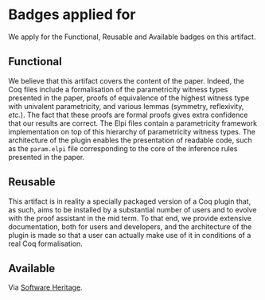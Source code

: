 # Badges applied for

We apply for the Functional, Reusable and Available badges on this artifact.

## Functional

We believe that this artifact covers the content of the paper. Indeed, the Coq files include a formalisation of the parametricity witness types presented in the paper, proofs of equivalence of the highest witness type with univalent parametricity, and various lemmas (symmetry, reflexivity, *etc.*). The fact that these proofs are formal proofs gives extra confidence that our results are correct. The Elpi files contain a parametricity framework implementation on top of this hierarchy of parametricity witness types. The architecture of the plugin enables the presentation of readable code, such as the `param.elpi` file corresponding to the core of the inference rules presented in the paper.

## Reusable

This artifact is in reality a specially packaged version of a Coq plugin that, as such, aims to be installed by a substantial number of users and to evolve with the proof assistant in the mid term. To that end, we provide extensive documentation, both for users and developers, and the architecture of the plugin is made so that a user can actually make use of it in conditions of a real Coq formalisation.

## Available

Via [Software Heritage](https://www.softwareheritage.org/).
